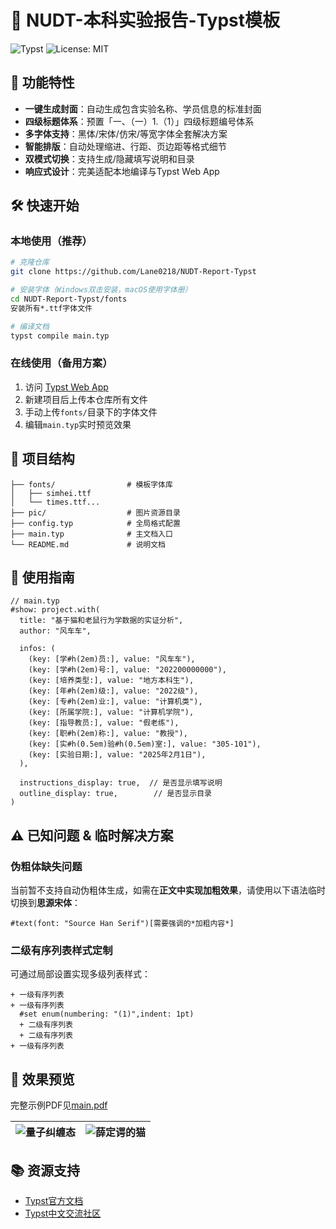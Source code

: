 # 🚀 NUDT-本科实验报告-Typst模板

![Typst](https://img.shields.io/badge/Built_with-Typst-239BAD)  ![License: MIT](https://img.shields.io/github/license/Lane0218/NUDT-Report-Typst)

## 🌟 功能特性

- **一键生成封面**：自动生成包含实验名称、学员信息的标准封面
- **四级标题体系**：预置「一、（一）1.（1）」四级标题编号体系
- **多字体支持**：黑体/宋体/仿宋/等宽字体全套解决方案
- **智能排版**：自动处理缩进、行距、页边距等格式细节
- **双模式切换**：支持生成/隐藏填写说明和目录
- **响应式设计**：完美适配本地编译与Typst Web App

## 🛠️ 快速开始

### 本地使用（推荐）

```bash
# 克隆仓库
git clone https://github.com/Lane0218/NUDT-Report-Typst

# 安装字体（Windows双击安装，macOS使用字体册）
cd NUDT-Report-Typst/fonts
安装所有*.ttf字体文件

# 编译文档
typst compile main.typ
```

### 在线使用（备用方案）

1. 访问 [Typst Web App](https://typst.app/)
2. 新建项目后上传本仓库所有文件
3. 手动上传`fonts/`目录下的字体文件
4. 编辑`main.typ`实时预览效果

## 📂 项目结构

```
├── fonts/                # 模板字体库
│   ├── simhei.ttf
│   └── times.ttf...
├── pic/                  # 图片资源目录
├── config.typ            # 全局格式配置
├── main.typ              # 主文档入口
└── README.md             # 说明文档
```

## 📝 使用指南

```typst
// main.typ
#show: project.with(
  title: "基于猫和老鼠行为学数据的实证分析",
  author: "风车车",
  
  infos: (
    (key: [学#h(2em)员:], value: "风车车"),
    (key: [学#h(2em)号:], value: "202200000000"),
    (key: [培养类型:], value: "地方本科生"),
    (key: [年#h(2em)级:], value: "2022级"),
    (key: [专#h(2em)业:], value: "计算机类"),
    (key: [所属学院:], value: "计算机学院"),
    (key: [指导教员:], value: "假老练"),
    (key: [职#h(2em)称:], value: "教授"),
    (key: [实#h(0.5em)验#h(0.5em)室:], value: "305-101"),
    (key: [实验日期:], value: "2025年2月1日"),
  ),

  instructions_display: true,  // 是否显示填写说明
  outline_display: true,        // 是否显示目录
)
```

## ⚠️ 已知问题 & 临时解决方案

### 伪粗体缺失问题
当前暂不支持自动伪粗体生成，如需在**正文中实现加粗效果**，请使用以下语法临时切换到**思源宋体**：  
```typst
#text(font: "Source Han Serif")[需要强调的*加粗内容*]
```

### 二级有序列表样式定制
可通过局部设置实现多级列表样式：  
```typst
+ 一级有序列表
+ 一级有序列表
  #set enum(numbering: "(1)",indent: 1pt)
  + 二级有序列表
  + 二级有序列表
+ 一级有序列表
```

## 👀 效果预览
完整示例PDF见[main.pdf](https://github.com/Lane0218/NUDT-Report-Typst/blob/master/main.pdf)

| ![量子纠缠态](https://laneljc-1321736255.cos.ap-nanjing.myqcloud.com/pic/202502022323174.png) | ![薛定谔的猫](https://laneljc-1321736255.cos.ap-nanjing.myqcloud.com/pic/202502022323628.png) |
| :-------------------------------------------------------------------------------------------: | :-------------------------------------------------------------------------------------------: |


## 📚 资源支持

- [Typst官方文档](https://typst.app/docs/)
- [Typst中文交流社区](https://typst-doc-cn.github.io/guide/)